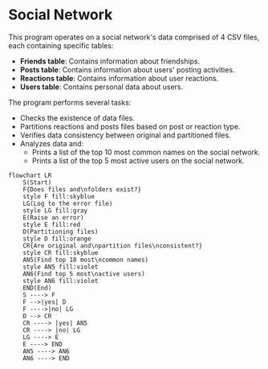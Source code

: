 # Social Network

This program operates on a social network's data comprised of 4 CSV files, each containing specific tables:

- **Friends table**: Contains information about friendships.
- **Posts table**: Contains information about users' posting activities.
- **Reactions table**: Contains information about user reactions.
- **Users table**: Contains personal data about users.

The program performs several tasks:
- Checks the existence of data files.
- Partitions reactions and posts files based on post or reaction type.
- Verifies data consistency between original and partitioned files.
- Analyzes data and:
  - Prints a list of the top 10 most common names on the social network.
  - Prints a list of the top 5 most active users on the social network.


```mermaid
flowchart LR
    S(Start)
    F{Does files and\nfolders exist?}
    style F fill:skyblue
    LG(Log to the error file)
    style LG fill:gray
    E(Raise an error)
    style E fill:red
    D(Partitioning files)
    style D fill:orange
    CR{Are original and\npartition files\nconsistent?}
    style CR fill:skyblue
    AN5(Find top 10 most\ncommon names)
    style AN5 fill:violet
    AN6(Find top 5 most\nactive users)
    style AN6 fill:violet
    END(End)
    S ----> F
    F -->|yes| D
    F ---->|no| LG
    D --> CR
    CR ----> |yes| AN5
    CR ----> |no| LG
    LG ----> E
    E ----> END
    AN5 ----> AN6
    AN6 ----> END


```